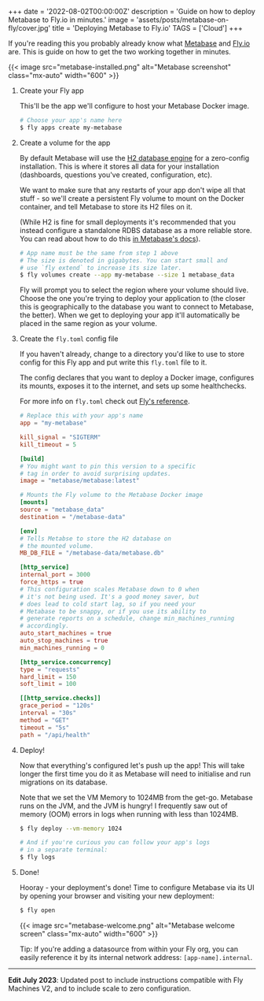 +++
date = '2022-08-02T00:00:00Z'
description = 'Guide on how to deploy Metabase to Fly.io in minutes.'
image = 'assets/posts/metabase-on-fly/cover.jpg'
title = 'Deploying Metabase to Fly.io'
TAGS = ['Cloud']
+++

If you're reading this you probably already know what [Metabase][mb] and [Fly.io][fly] are.
This is guide on how to get the two working together in minutes.

[mb]: https://www.metabase.com/
[fly]: https://fly.io/

{{< image src="metabase-installed.png" alt="Metabase screenshot" class="mx-auto" width="600" >}}

1. Create your Fly app

   This'll be the app we'll configure to host your Metabase Docker image.

   ```bash
   # Choose your app's name here
   $ fly apps create my-metabase
   ```

2. Create a volume for the app

   By default Metabase will use the [H2 database engine](https://www.h2database.com/html/main.html) for a zero-config installation. This is where it stores all data for your installation (dashboards, questions you've created, configuration, etc).

   We want to make sure that any restarts of your app don't wipe all that stuff - so we'll create a persistent Fly volume to mount on the Docker container, and tell Metabase to store its H2 files on it.

   (While H2 is fine for small deployments it's recommended that you instead configure a standalone RDBS database as a more reliable store. You can read about how to do this [in Metabase's docs](https://www.metabase.com/docs/latest/operations-guide/running-metabase-on-docker.html#migrating-to-a-production-installation)).

   ```bash
   # App name must be the same from step 1 above
   # The size is denoted in gigabytes. You can start small and
   # use `fly extend` to increase its size later.
   $ fly volumes create --app my-metabase --size 1 metabase_data
   ```

   Fly will prompt you to select the region where your volume should live. Choose the one you're trying to deploy your application to (the closer this is geographically to the database you want to connect to Metabase, the better). When we get to deploying your app it'll automatically be placed in the same region as your volume.

3. Create the `fly.toml` config file

   If you haven't already, change to a directory you'd like to use to store config for this Fly app and put write this `fly.toml` file to it.

   The config declares that you want to deploy a Docker image, configures its mounts, exposes it to the internet, and sets up some healthchecks.

   For more info on `fly.toml` check out [Fly's reference](https://fly.io/docs/reference/configuration/).

   ```toml
   # Replace this with your app's name
   app = "my-metabase"

   kill_signal = "SIGTERM"
   kill_timeout = 5

   [build]
   # You might want to pin this version to a specific
   # tag in order to avoid surprising updates.
   image = "metabase/metabase:latest"

   # Mounts the Fly volume to the Metabase Docker image
   [mounts]
   source = "metabase_data"
   destination = "/metabase-data"

   [env]
   # Tells Metabse to store the H2 database on
   # the mounted volume.
   MB_DB_FILE = "/metabase-data/metabase.db"

   [http_service]
   internal_port = 3000
   force_https = true
   # This configuration scales Metabase down to 0 when
   # it's not being used. It's a good money saver, but
   # does lead to cold start lag, so if you need your
   # Metabase to be snappy, or if you use its ability to
   # generate reports on a schedule, change min_machines_running
   # accordingly.
   auto_start_machines = true
   auto_stop_machines = true
   min_machines_running = 0

   [http_service.concurrency]
   type = "requests"
   hard_limit = 150
   soft_limit = 100

   [[http_service.checks]]
   grace_period = "120s"
   interval = "30s"
   method = "GET"
   timeout = "5s"
   path = "/api/health"
   ```

4. Deploy!

   Now that everything's configured let's push up the app! This will take longer the first time you do it as Metabase will need to initialise and run migrations on its database.

   Note that we set the VM Memory to 1024MB from the get-go. Metabase runs on the JVM, and the JVM is hungry! I frequently saw out of memory (OOM) errors in logs when running with less than 1024MB.

   ```bash
   $ fly deploy --vm-memory 1024

   # And if you're curious you can follow your app's logs
   # in a separate terminal:
   $ fly logs
   ```

5. Done!

   Hooray - your deployment's done! Time to configure Metabase via its UI by opening your browser and visiting your new deployment:

   ```bash
   $ fly open
   ```

   {{< image src="metabase-welcome.png" alt="Metabase welcome screen" class="mx-auto" width="600" >}}

   Tip: If you're adding a datasource from within your Fly org, you can easily reference it by its internal network address: `[app-name].internal`.

---

**Edit July 2023**: Updated post to include instructions compatible with Fly Machines V2, and to include scale to zero configuration.
